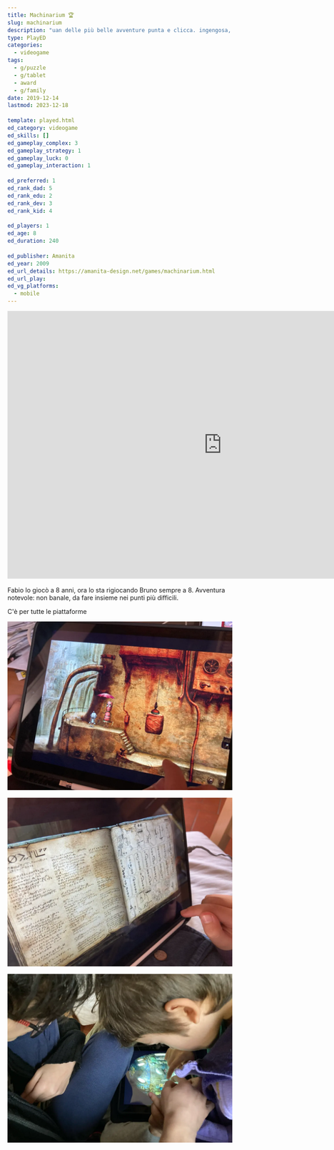 ```yaml
---
title: Machinarium 🏆
slug: machinarium
description: "uan delle più belle avventure punta e clicca. ingengosa, poetica."
type: PlayED
categories:
  - videogame
tags:
  - g/puzzle
  - g/tablet
  - award
  - g/family
date: 2019-12-14
lastmod: 2023-12-18

template: played.html
ed_category: videogame
ed_skills: []
ed_gameplay_complex: 3
ed_gameplay_strategy: 1
ed_gameplay_luck: 0
ed_gameplay_interaction: 1

ed_preferred: 1
ed_rank_dad: 5
ed_rank_edu: 2
ed_rank_dev: 3
ed_rank_kid: 4

ed_players: 1
ed_age: 8
ed_duration: 240

ed_publisher: Amanita
ed_year: 2009
ed_url_details: https://amanita-design.net/games/machinarium.html
ed_url_play: 
ed_vg_platforms:
  - mobile
---
```

 
 <iframe width="960" height="600" src="https://www.youtube.com/embed/uwZBdWRSBRs" title="Machinarium - Official Trailer" frameborder="0" allow="accelerometer; autoplay; clipboard-write; encrypted-media; gyroscope; picture-in-picture; web-share" allowfullscreen></iframe>

 Fabio lo giocò a 8 anni, ora lo sta rigiocando Bruno sempre a 8.
 Avventura notevole: non banale, da fare insieme nei punti più difficili.

 C'è per tutte le piattaforme

![](../../assets/img/played/videogame/machinarium-3.webp)

![](../../assets/img/played/videogame/machinarium-enigmi.webp)

![](../../assets/img/played/videogame/machinarium-together.webp)

